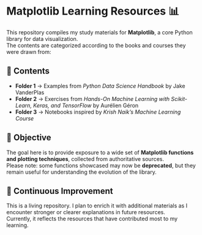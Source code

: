 # Matplotlib Learning Resources 📊

This repository compiles my study materials for **Matplotlib**, a core Python library for data visualization.  
The contents are categorized according to the books and courses they were drawn from:

## 📂 Contents
- **Folder 1** → Examples from *Python Data Science Handbook* by Jake VanderPlas  
- **Folder 2** → Exercises from *Hands-On Machine Learning with Scikit-Learn, Keras, and TensorFlow* by Aurélien Géron  
- **Folder 3** → Notebooks inspired by *Krish Naik’s Machine Learning Course*  

## 🎯 Objective
The goal here is to provide exposure to a wide set of **Matplotlib functions and plotting techniques**, collected from authoritative sources.  
Please note: some functions showcased may now be **deprecated**, but they remain useful for understanding the evolution of the library.

## 🔄 Continuous Improvement
This is a living repository. I plan to enrich it with additional materials as I encounter stronger or clearer explanations in future resources.  
Currently, it reflects the resources that have contributed most to my learning.